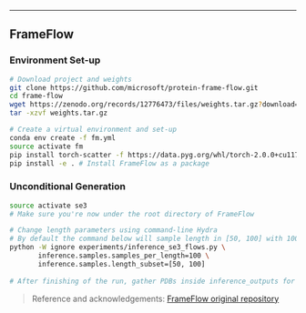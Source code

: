 ***

## FrameFlow

### Environment Set-up

```bash
# Download project and weights
git clone https://github.com/microsoft/protein-frame-flow.git
cd frame-flow
wget https://zenodo.org/records/12776473/files/weights.tar.gz?download=1
tar -xzvf weights.tar.gz

# Create a virtual environment and set-up
conda env create -f fm.yml
source activate fm
pip install torch-scatter -f https://data.pyg.org/whl/torch-2.0.0+cu117.html
pip install -e . # Install FrameFlow as a package
```

### Unconditional Generation

```bash
source activate se3
# Make sure you're now under the root directory of FrameFlow

# Change length parameters using command-line Hydra
# By default the command below will sample length in [50, 100] with 100 samples for each length
python -W ignore experiments/inference_se3_flows.py \
       inference.samples.samples_per_length=100 \
       inference.samples.length_subset=[50, 100]
       
# After finishing of the run, gather PDBs inside inference_outputs for further analysis
```



> Reference and acknowledgements: [FrameFlow original repository](https://github.com/microsoft/protein-frame-flow)